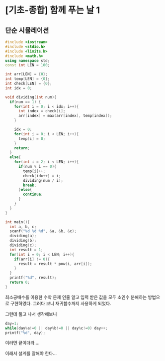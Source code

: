 # [기초-종합] 함께 푸는 날 1

## 단순 시뮬레이션

```c++
#include <iostream>
#include <stdio.h>
#include <limits.h>
#include <math.h>
using namespace std;
const int LEN = 100;

int arr[LEN] = {0};
int temp[LEN] = {0};
int check[LEN] = {0};
int idx = 0;

void dividing(int num){
  if(num == 1) {
    for(int i = 0; i < idx; i++){
      int index = check[i];
      arr[index] = max(arr[index], temp[index]);
    }

    idx = 0;
    for(int i = 0; i < LEN; i++){
      temp[i] = 0;
    }    
    return;
  }
  else{
    for(int i = 2; i < LEN; i++){
      if(num % i == 0){
        temp[i]++;
        check[idx++] = i;
        dividing(num / i);
        break;
      }else{
        continue;
      }
    }
  }
}

int main(){
  int a, b, c;
  scanf("%d %d %d", &a, &b, &c);
  dividing(a);
  dividing(b);
  dividing(c);
  int result = 1;
  for(int i = 0; i < LEN; i++){
    if(arr[i] != 0){
      result = result * pow(i, arr[i]);
    }
  }
  printf("%d", result);
  return 0;
}
```

최소공배수를 이용한 수학 문제 인줄 알고 입력 받은 값을 모두 소인수 분해하는 방법으로 구현하였다. 그러다 보니 재귀함수까지 사용하게 되었다. 

그런데 풀고 나서 생각해보니

```c++
day=1;
while(day%a!=0 || day%b!=0 || day%c!=0) day++;
printf("%d", day);
```

이러면 끝이더라....

이래서 설계를 잘해야 한다...